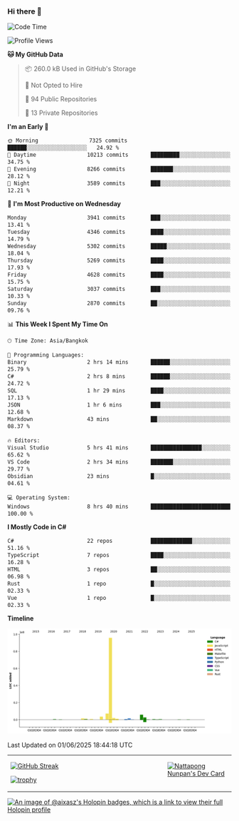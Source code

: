### Hi there 👋

<!--START_SECTION:waka-->
![Code Time](http://img.shields.io/badge/Code%20Time-2%2C305%20hrs%2030%20mins-blue)

![Profile Views](http://img.shields.io/badge/Profile%20Views-0-blue)

**🐱 My GitHub Data** 

> 📦 260.0 kB Used in GitHub's Storage 
 > 
> 🚫 Not Opted to Hire
 > 
> 📜 94 Public Repositories 
 > 
> 🔑 13 Private Repositories 
 > 
**I'm an Early 🐤** 

```text
🌞 Morning                7325 commits        ██████░░░░░░░░░░░░░░░░░░░   24.92 % 
🌆 Daytime                10213 commits       █████████░░░░░░░░░░░░░░░░   34.75 % 
🌃 Evening                8266 commits        ███████░░░░░░░░░░░░░░░░░░   28.12 % 
🌙 Night                  3589 commits        ███░░░░░░░░░░░░░░░░░░░░░░   12.21 % 
```
📅 **I'm Most Productive on Wednesday** 

```text
Monday                   3941 commits        ███░░░░░░░░░░░░░░░░░░░░░░   13.41 % 
Tuesday                  4346 commits        ████░░░░░░░░░░░░░░░░░░░░░   14.79 % 
Wednesday                5302 commits        █████░░░░░░░░░░░░░░░░░░░░   18.04 % 
Thursday                 5269 commits        ████░░░░░░░░░░░░░░░░░░░░░   17.93 % 
Friday                   4628 commits        ████░░░░░░░░░░░░░░░░░░░░░   15.75 % 
Saturday                 3037 commits        ███░░░░░░░░░░░░░░░░░░░░░░   10.33 % 
Sunday                   2870 commits        ██░░░░░░░░░░░░░░░░░░░░░░░   09.76 % 
```


📊 **This Week I Spent My Time On** 

```text
🕑︎ Time Zone: Asia/Bangkok

💬 Programming Languages: 
Binary                   2 hrs 14 mins       ██████░░░░░░░░░░░░░░░░░░░   25.79 % 
C#                       2 hrs 8 mins        ██████░░░░░░░░░░░░░░░░░░░   24.72 % 
SQL                      1 hr 29 mins        ████░░░░░░░░░░░░░░░░░░░░░   17.13 % 
JSON                     1 hr 6 mins         ███░░░░░░░░░░░░░░░░░░░░░░   12.68 % 
Markdown                 43 mins             ██░░░░░░░░░░░░░░░░░░░░░░░   08.37 % 

🔥 Editors: 
Visual Studio            5 hrs 41 mins       ████████████████░░░░░░░░░   65.62 % 
VS Code                  2 hrs 34 mins       ███████░░░░░░░░░░░░░░░░░░   29.77 % 
Obsidian                 23 mins             █░░░░░░░░░░░░░░░░░░░░░░░░   04.61 % 

💻 Operating System: 
Windows                  8 hrs 40 mins       █████████████████████████   100.00 % 
```

**I Mostly Code in C#** 

```text
C#                       22 repos            █████████████░░░░░░░░░░░░   51.16 % 
TypeScript               7 repos             ████░░░░░░░░░░░░░░░░░░░░░   16.28 % 
HTML                     3 repos             ██░░░░░░░░░░░░░░░░░░░░░░░   06.98 % 
Rust                     1 repo              █░░░░░░░░░░░░░░░░░░░░░░░░   02.33 % 
Vue                      1 repo              █░░░░░░░░░░░░░░░░░░░░░░░░   02.33 % 
```



**Timeline**

![Lines of Code chart](https://raw.githubusercontent.com/aixasz/aixasz/main/assets/bar_graph.png)


 Last Updated on 01/06/2025 18:44:18 UTC
<!--END_SECTION:waka-->

<table>
<tr>
<td width="70%" valign="top">
 
 [![GitHub Streak](http://github-readme-streak-stats.herokuapp.com?user=aixasz&theme=github-dark&hide_border=true&date_format=%5BY%20%5DM%20j)](https://git.io/streak-stats)

 [![trophy](https://github-profile-trophy.vercel.app/?username=aixasz&theme=onedark)](https://github.com/ryo-ma/github-profile-trophy)
 </td>
<td width="30%" valign="top">
 
<a href="https://app.daily.dev/aixasz"><img src="https://api.daily.dev/devcards/403207936e6547c9a85ea449e9f3abe8.png?r=re8" alt="Nattapong Nunpan's Dev Card"/></a>

 </td>
</tr>
</table>

[![An image of @aixasz's Holopin badges, which is a link to view their full Holopin profile](https://holopin.me/aixasz)](https://holopin.io/@aixasz)
 
